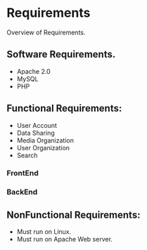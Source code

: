 # Requirements
Overview of Requirements.



## Software Requirements.
- Apache 2.0
- MySQL
- PHP


## Functional Requirements:
- User Account
- Data Sharing
- Media Organization 
- User Organization 
- Search


### FrontEnd


### BackEnd


## NonFunctional Requirements:
- Must run on Linux. 
- Must run on Apache Web server.




